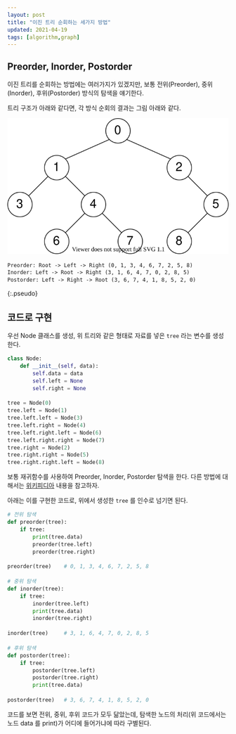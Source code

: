 ```yaml
---
layout: post
title: "이진 트리 순회하는 세가지 방법"
updated: 2021-04-19
tags: [algorithm,graph]
---
```


## Preorder, Inorder, Postorder

이진 트리를 순회하는 방법에는 여러가지가 있겠지만, 보통 전위(Preorder), 중위(Inorder), 후위(Postorder) 방식의 탐색을 얘기한다.

트리 구조가 아래와 같다면, 각 방식 순회의 결과는 그림 아래와 같다.

![그림00](/img/algorithm/algorithm-3005-01-01-00.svg)

```txt
Preorder: Root -> Left -> Right (0, 1, 3, 4, 6, 7, 2, 5, 8)
Inorder: Left -> Root -> Right (3, 1, 6, 4, 7, 0, 2, 8, 5)
Postorder: Left -> Right -> Root (3, 6, 7, 4, 1, 8, 5, 2, 0)
```
{:.pseudo}

## 코드로 구현

우선 Node 클래스를 생성, 위 트리와 같은 형태로 자료를 넣은 `tree` 라는 변수를 생성한다.

```python
class Node:
    def __init__(self, data):
        self.data = data
        self.left = None
        self.right = None

tree = Node(0)
tree.left = Node(1)
tree.left.left = Node(3)
tree.left.right = Node(4)
tree.left.right.left = Node(6)
tree.left.right.right = Node(7)
tree.right = Node(2)
tree.right.right = Node(5)
tree.right.right.left = Node(8)
```

보통 재귀함수를 사용하여 Preorder, Inorder, Postorder 탐색을 한다. 다른 방법에 대해서는 [위키피디아](https://en.wikipedia.org/wiki/Tree_traversal) 내용을 참고하자.

아래는 이를 구현한 코드로, 위에서 생성한 `tree` 를 인수로 넘기면 된다.

```python
# 전위 탐색
def preorder(tree):
    if tree:
        print(tree.data)
        preorder(tree.left)
        preorder(tree.right)

preorder(tree)    # 0, 1, 3, 4, 6, 7, 2, 5, 8

# 중위 탐색
def inorder(tree):
    if tree:
        inorder(tree.left)
        print(tree.data)
        inorder(tree.right)

inorder(tree)     # 3, 1, 6, 4, 7, 0, 2, 8, 5

# 후위 탐색
def postorder(tree):
    if tree:
        postorder(tree.left)
        postorder(tree.right)
        print(tree.data)

postorder(tree)   # 3, 6, 7, 4, 1, 8, 5, 2, 0
```

코드를 보면 전위, 중위, 후위 코드가 모두 닮았는데, 탐색한 노드의 처리(위 코드에서는 노드 data 를 print)가 어디에 들어가냐에 따라 구별된다.